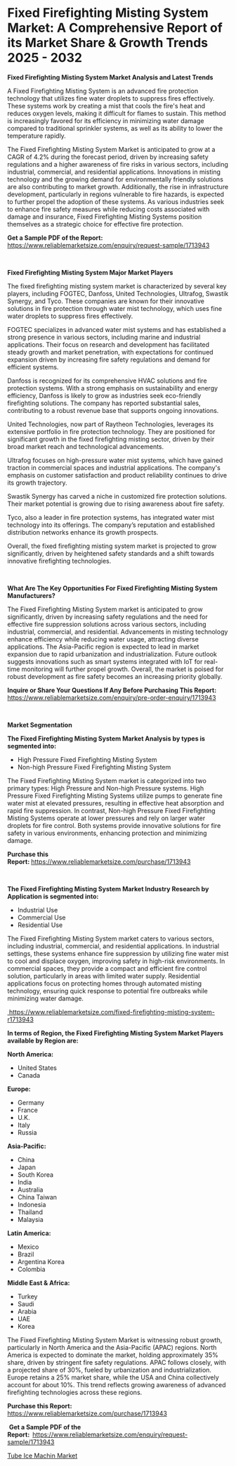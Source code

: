 <p><h1>Fixed Firefighting Misting System Market: A Comprehensive Report of its Market Share & Growth Trends 2025 - 2032</h1></p><p><strong>Fixed Firefighting Misting System Market Analysis and Latest Trends</strong></p>
<p><p>A Fixed Firefighting Misting System is an advanced fire protection technology that utilizes fine water droplets to suppress fires effectively. These systems work by creating a mist that cools the fire's heat and reduces oxygen levels, making it difficult for flames to sustain. This method is increasingly favored for its efficiency in minimizing water damage compared to traditional sprinkler systems, as well as its ability to lower the temperature rapidly.</p><p>The Fixed Firefighting Misting System Market is anticipated to grow at a CAGR of 4.2% during the forecast period, driven by increasing safety regulations and a higher awareness of fire risks in various sectors, including industrial, commercial, and residential applications. Innovations in misting technology and the growing demand for environmentally friendly solutions are also contributing to market growth. Additionally, the rise in infrastructure development, particularly in regions vulnerable to fire hazards, is expected to further propel the adoption of these systems. As various industries seek to enhance fire safety measures while reducing costs associated with damage and insurance, Fixed Firefighting Misting Systems position themselves as a strategic choice for effective fire protection.</p></p>
<p><strong>Get a Sample PDF of the Report:&nbsp;</strong> <a href="https://www.reliablemarketsize.com/enquiry/request-sample/1713943?utm_campaign=1949&utm_medium=2&utm_source=Github&utm_content=ia&utm_term=11012025&utm_id=fixed-firefighting-misting-system">https://www.reliablemarketsize.com/enquiry/request-sample/1713943</a></p>
<p>&nbsp;</p>
<p><strong>Fixed Firefighting Misting System Major Market Players</strong></p>
<p><p>The fixed firefighting misting system market is characterized by several key players, including FOGTEC, Danfoss, United Technologies, Ultrafog, Swastik Synergy, and Tyco. These companies are known for their innovative solutions in fire protection through water mist technology, which uses fine water droplets to suppress fires effectively.</p><p>FOGTEC specializes in advanced water mist systems and has established a strong presence in various sectors, including marine and industrial applications. Their focus on research and development has facilitated steady growth and market penetration, with expectations for continued expansion driven by increasing fire safety regulations and demand for efficient systems.</p><p>Danfoss is recognized for its comprehensive HVAC solutions and fire protection systems. With a strong emphasis on sustainability and energy efficiency, Danfoss is likely to grow as industries seek eco-friendly firefighting solutions. The company has reported substantial sales, contributing to a robust revenue base that supports ongoing innovations.</p><p>United Technologies, now part of Raytheon Technologies, leverages its extensive portfolio in fire protection technology. They are positioned for significant growth in the fixed firefighting misting sector, driven by their broad market reach and technological advancements.</p><p>Ultrafog focuses on high-pressure water mist systems, which have gained traction in commercial spaces and industrial applications. The company's emphasis on customer satisfaction and product reliability continues to drive its growth trajectory.</p><p>Swastik Synergy has carved a niche in customized fire protection solutions. Their market potential is growing due to rising awareness about fire safety.</p><p>Tyco, also a leader in fire protection systems, has integrated water mist technology into its offerings. The company’s reputation and established distribution networks enhance its growth prospects.</p><p>Overall, the fixed firefighting misting system market is projected to grow significantly, driven by heightened safety standards and a shift towards innovative firefighting technologies.</p></p>
<p>&nbsp;</p>
<p><strong>What Are The Key Opportunities For Fixed Firefighting Misting System Manufacturers?</strong></p>
<p><p>The Fixed Firefighting Misting System market is anticipated to grow significantly, driven by increasing safety regulations and the need for effective fire suppression solutions across various sectors, including industrial, commercial, and residential. Advancements in misting technology enhance efficiency while reducing water usage, attracting diverse applications. The Asia-Pacific region is expected to lead in market expansion due to rapid urbanization and industrialization. Future outlook suggests innovations such as smart systems integrated with IoT for real-time monitoring will further propel growth. Overall, the market is poised for robust development as fire safety becomes an increasing priority globally.</p></p>
<p><strong>Inquire or Share Your Questions If Any Before Purchasing This Report:</strong> <a href="https://www.reliablemarketsize.com/enquiry/pre-order-enquiry/1713943?utm_campaign=1949&utm_medium=2&utm_source=Github&utm_content=ia&utm_term=11012025&utm_id=fixed-firefighting-misting-system">https://www.reliablemarketsize.com/enquiry/pre-order-enquiry/1713943</a></p>
<p>&nbsp;</p>
<p><strong>Market Segmentation</strong></p>
<p><strong>The Fixed Firefighting Misting System Market Analysis by types is segmented into:</strong></p>
<p><ul><li>High Pressure Fixed Firefighting Misting System</li><li>Non-high Pressure Fixed Firefighting Misting System</li></ul></p>
<p><p>The Fixed Firefighting Misting System market is categorized into two primary types: High Pressure and Non-high Pressure systems. High Pressure Fixed Firefighting Misting Systems utilize pumps to generate fine water mist at elevated pressures, resulting in effective heat absorption and rapid fire suppression. In contrast, Non-high Pressure Fixed Firefighting Misting Systems operate at lower pressures and rely on larger water droplets for fire control. Both systems provide innovative solutions for fire safety in various environments, enhancing protection and minimizing damage.</p></p>
<p><strong>Purchase this Report:&nbsp;</strong><a href="https://www.reliablemarketsize.com/purchase/1713943?utm_campaign=1949&utm_medium=2&utm_source=Github&utm_content=ia&utm_term=11012025&utm_id=fixed-firefighting-misting-system">https://www.reliablemarketsize.com/purchase/1713943</a></p>
<p>&nbsp;</p>
<p><strong>The Fixed Firefighting Misting System Market Industry Research by Application is segmented into:</strong></p>
<p><ul><li>Industrial Use</li><li>Commercial Use</li><li>Residential Use</li></ul></p>
<p><p>The Fixed Firefighting Misting System market caters to various sectors, including industrial, commercial, and residential applications. In industrial settings, these systems enhance fire suppression by utilizing fine water mist to cool and displace oxygen, improving safety in high-risk environments. In commercial spaces, they provide a compact and efficient fire control solution, particularly in areas with limited water supply. Residential applications focus on protecting homes through automated misting technology, ensuring quick response to potential fire outbreaks while minimizing water damage.</p></p>
<p><a href="https://www.reliablemarketsize.com/fixed-firefighting-misting-system-r1713943?utm_campaign=1949&utm_medium=2&utm_source=Github&utm_content=ia&utm_term=11012025&utm_id=fixed-firefighting-misting-system">&nbsp;https://www.reliablemarketsize.com/fixed-firefighting-misting-system-r1713943</a></p>
<p><strong>In terms of Region, the Fixed Firefighting Misting System Market Players available by Region are:</strong></p>
<p>
    <p> <strong> North America: </strong>
        <ul>
            <li>United States</li>
            <li>Canada</li>
        </ul>
        </p> 
    <p> <strong> Europe: </strong>
        <ul>
            <li>Germany</li>
            <li>France</li>
            <li>U.K.</li>
            <li>Italy</li>
            <li>Russia</li>
        </ul>
        </p> 
    <p> <strong> Asia-Pacific: </strong>
        <ul>
            <li>China</li>
            <li>Japan</li>
            <li>South Korea</li>
            <li>India</li>
            <li>Australia</li>
            <li>China Taiwan</li>
            <li>Indonesia</li>
            <li>Thailand</li>
            <li>Malaysia</li>
        </ul>
        </p> 
    <p> <strong> Latin America: </strong>
        <ul>
            <li>Mexico</li>
            <li>Brazil</li>
            <li>Argentina Korea</li>
            <li>Colombia</li>
        </ul>
        </p> 
    <p> <strong> Middle East & Africa: </strong>
        <ul>
            <li>Turkey</li>
            <li>Saudi</li>
            <li>Arabia</li>
            <li>UAE</li>
            <li>Korea</li>
        </ul>
    </p>
    </p>
<p><p>The Fixed Firefighting Misting System Market is witnessing robust growth, particularly in North America and the Asia-Pacific (APAC) regions. North America is expected to dominate the market, holding approximately 35% share, driven by stringent fire safety regulations. APAC follows closely, with a projected share of 30%, fueled by urbanization and industrialization. Europe retains a 25% market share, while the USA and China collectively account for about 10%. This trend reflects growing awareness of advanced firefighting technologies across these regions.</p></p>
<p><strong>Purchase this Report: </strong><a href="https://www.reliablemarketsize.com/purchase/1713943?utm_campaign=1949&utm_medium=2&utm_source=Github&utm_content=ia&utm_term=11012025&utm_id=fixed-firefighting-misting-system">https://www.reliablemarketsize.com/purchase/1713943</a></p>
<p>&nbsp;<strong>Get a Sample PDF of the Report:&nbsp;&nbsp;</strong><a href="https://www.reliablemarketsize.com/enquiry/request-sample/1713943?utm_campaign=1949&utm_medium=2&utm_source=Github&utm_content=ia&utm_term=11012025&utm_id=fixed-firefighting-misting-system">https://www.reliablemarketsize.com/enquiry/request-sample/1713943</a></p>
<p><strong></strong></p>
<p><p><a href="https://github.com/ashepherd82/Market-Research-Report-List-6/blob/main/tube-ice-machin-market.md?utm_campaign=1949&utm_medium=2&utm_source=Github&utm_content=ia&utm_term=11012025&utm_id=fixed-firefighting-misting-system">Tube Ice Machin Market</a></p></p>